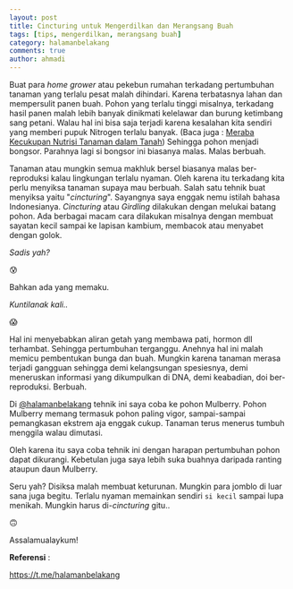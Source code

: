 ```yaml
---
layout: post
title: Cincturing untuk Mengerdilkan dan Merangsang Buah
tags: [tips, mengerdilkan, merangsang buah]
category: halamanbelakang
comments: true
author: ahmadi
--- 
```


Buat para *home grower* atau pekebun rumahan terkadang pertumbuhan tanaman yang terlalu pesat malah dihindari. Karena terbatasnya lahan dan mempersulit panen buah. Pohon yang terlalu tinggi misalnya, terkadang hasil panen malah lebih banyak dinikmati kelelawar dan burung ketimbang sang petani. Walau hal ini bisa saja terjadi karena kesalahan kita sendiri yang memberi pupuk Nitrogen terlalu banyak. (Baca juga : [Meraba Kecukupan Nutrisi Tanaman dalam Tanah](https://ahmadihamid.com/halamanbelakang/meraba-2018/)) Sehingga pohon menjadi bongsor. Parahnya lagi si bongsor ini biasanya malas. Malas berbuah. 

Tanaman atau mungkin semua makhluk bersel biasanya malas ber-reproduksi kalau lingkungan terlalu nyaman. Oleh karena itu terkadang kita perlu menyiksa tanaman supaya mau berbuah. Salah satu tehnik buat menyiksa yaitu "*cincturing*". Sayangnya saya enggak nemu istilah bahasa Indonesianya. *Cincturing* atau *Girdling* dilakukan dengan melukai batang pohon. Ada berbagai macam cara dilakukan misalnya dengan membuat sayatan kecil sampai ke lapisan kambium, membacok atau menyabet dengan golok.  

*Sadis yah?*  

:cold_sweat:  

Bahkan ada yang memaku. 

*Kuntilanak kali..*  

:scream:  
  
Hal ini menyebabkan aliran getah yang membawa pati, hormon dll terhambat. Sehingga pertumbuhan terganggu. Anehnya hal ini malah memicu pembentukan bunga dan buah. Mungkin karena tanaman merasa terjadi gangguan sehingga demi kelangsungan spesiesnya, demi meneruskan informasi yang dikumpulkan di DNA, demi keabadian, doi ber-reproduksi. Berbuah.

Di [@halamanbelakang](https://t.me/halamanbelakang) tehnik ini saya coba ke pohon Mulberry. Pohon Mulberry memang termasuk pohon paling vigor, sampai-sampai pemangkasan ekstrem aja enggak cukup. Tanaman terus menerus tumbuh menggila walau dimutasi.

<script async src="https://telegram.org/js/telegram-widget.js?4" data-telegram-post="nocan/65" data-width="100%"></script>

<script async src="https://telegram.org/js/telegram-widget.js?4" data-telegram-post="nocan/64" data-width="100%"></script>

Oleh karena itu saya coba tehnik ini dengan harapan pertumbuhan pohon dapat dikurangi. Kebetulan juga saya lebih suka buahnya daripada ranting ataupun daun Mulberry.

<script async src="https://telegram.org/js/telegram-widget.js?4" data-telegram-post="nocan/66" data-width="100%"></script>

<script async src="https://telegram.org/js/telegram-widget.js?4" data-telegram-post="nocan/67" data-width="100%"></script>

<script async src="https://telegram.org/js/telegram-widget.js?4" data-telegram-post="nocan/68" data-width="100%"></script>

Seru yah? Disiksa malah membuat keturunan. Mungkin para jomblo di luar sana juga begitu. Terlalu nyaman memainkan sendiri `si kecil` sampai lupa menikah. Mungkin harus di-*cincturing* gitu..

🙃

Assalamualaykum!

**Referensi** :

<https://t.me/halamanbelakang>
